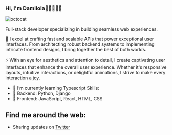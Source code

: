 ### Hi, I'm Damilola👋🏽👩🏾‍💻
![octocat](https://github.com/ddddami/ddddami/assets/82976159/d82720a2-8100-441e-bd5c-54d8d125452c)

Full-stack developer specializing in building seamless web experiences.

🚀 I excel at crafting fast and scalable APIs that power exceptional user interfaces. From architecting robust backend systems to implementing intricate frontend designs, I bring together the best of both worlds.

⚡️ With an eye for aesthetics and attention to detail, I create captivating user interfaces that enhance the overall user experience. Whether it's responsive layouts, intuitive interactions, or delightful animations, I strive to make every interaction a joy.

- 🌱 I’m currently learning Typescript 
Skills: 
- 🔨 Backend: Python, Django
- 🎨 Frontend: JavaScript, React, HTML, CSS

## Find me around the web:
- Sharing updates on [Twitter](https;//twitter.com/ddddami)



